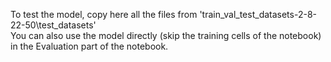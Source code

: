 To test the model, copy here all the files from 'train_val_test_datasets-2-8-22-50\test_datasets' <br>
You can also use the model directly (skip the training cells of the notebook) in the Evaluation part of the notebook.
